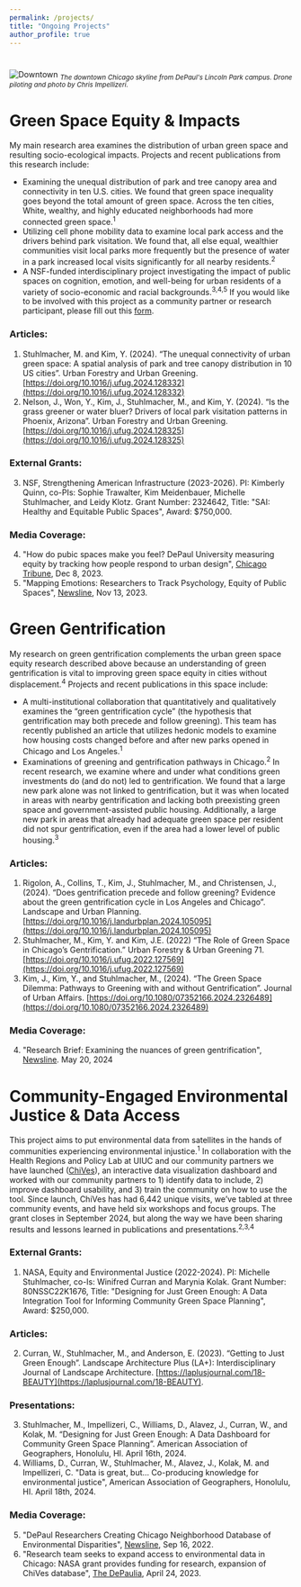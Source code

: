 ```yaml
---
permalink: /projects/
title: "Ongoing Projects"
author_profile: true
---
```

#

![Downtown](https://mstuhlmacher.github.io/files/DJI_20240530194909_0010_D_crop.JPG)
<sub> *The downtown Chicago skyline from DePaul's Lincoln Park campus. Drone piloting and photo by Chris Impellizeri.* </sub>

# Green Space Equity & Impacts
My main research area examines the distribution of urban green space and resulting socio-ecological impacts. Projects and recent publications from this research include:
* Examining the unequal distribution of park and tree canopy area and connectivity in ten U.S. cities. We found that green space inequality goes beyond the total amount of green space. Across the ten cities, White, wealthy, and highly educated neighborhoods had more connected green space.<sup>1</sup>
* Utilizing cell phone mobility data to examine local park access and the drivers behind park visitation. We found that, all else equal, wealthier communities visit local parks more frequently but the presence of water in a park increased local visits significantly for all nearby residents.<sup>2</sup>
* A NSF-funded interdisciplinary project investigating the impact of public spaces on cognition, emotion, and well-being for urban residents of a variety of socio-economic and racial backgrounds.<sup>3,4,5</sup> If you would like to be involved with this project as a community partner or research participant, please fill out this [form](https://docs.google.com/forms/d/e/1FAIpQLScMNs8w5LM1QnEz6ZbgpYuCWujBv5TfWHvewqj-i67LsMBa4A/viewform?pli=1).

### Articles:
1. Stuhlmacher, M. and Kim, Y. (2024). “The unequal connectivity of urban green space: A spatial analysis of park and tree canopy distribution in 10 US cities”. Urban Forestry and Urban Greening. [https://doi.org/10.1016/j.ufug.2024.128332](https://doi.org/10.1016/j.ufug.2024.128332)
2. Nelson, J., Won, Y., Kim, J., Stuhlmacher, M., and Kim, Y. (2024). “Is the grass greener or water bluer? Drivers of local park visitation patterns in Phoenix, Arizona”. Urban Forestry and Urban Greening. [https://doi.org/10.1016/j.ufug.2024.128325](https://doi.org/10.1016/j.ufug.2024.128325)
### External Grants:
3. NSF, Strengthening American Infrastructure (2023-2026). PI: Kimberly Quinn, co-PIs: Sophie Trawalter, Kim Meidenbauer, Michelle Stuhlmacher, and Leidy Klotz. Grant Number: 2324642, Title: "SAI: Healthy and Equitable Public Spaces", Award: $750,000.
### Media Coverage:
4. "How do pubic spaces make you feel? DePaul University measuring equity by tracking how people respond to urban design", [Chicago Tribune](https://www.chicagotribune.com/people/ct-depaul-university-public-spaces-1130-20231208-iovtwd23gjhbxj32zejdhr4c2q-story.html), Dec 8, 2023.
5. "Mapping Emotions: Researchers to Track Psychology, Equity of Public Spaces", [Newsline](https://resources.depaul.edu/newsline/sections/campus-and-community/Pages/equitable-public-spaces.aspx), Nov 13, 2023.

# Green Gentrification
My research on green gentrification complements the urban green space equity research described above because an understanding of green gentrification is vital to improving green space equity in cities without displacement.<sup>4</sup> Projects and recent publications in this space include:
* A multi-institutional collaboration that quantitatively and qualitatively examines the “green gentrification cycle” (the hypothesis that gentrification may both precede and follow greening). This team has recently published an article that utilizes hedonic models to examine how housing costs changed before and after new parks opened in Chicago and Los Angeles.<sup>1</sup>
* Examinations of greening and gentrification pathways in Chicago.<sup>2</sup> In recent research, we examine where and under what conditions green investments do (and do not) led to gentrification. We found that a large new park alone was not linked to gentrification, but it was when located in areas with nearby gentrification and lacking both preexisting green space and government-assisted public housing. Additionally, a large new park in areas that already had adequate green space per resident did not spur gentrification, even if the area had a lower level of public housing.<sup>3</sup>

### Articles:
1.	Rigolon, A., Collins, T., Kim, J., Stuhlmacher, M., and Christensen, J., (2024). “Does gentrification precede and follow greening? Evidence about the green gentrification cycle in Los Angeles and Chicago”. Landscape and Urban Planning. [https://doi.org/10.1016/j.landurbplan.2024.105095](https://doi.org/10.1016/j.landurbplan.2024.105095)
2.	Stuhlmacher, M., Kim, Y. and Kim, J.E. (2022) “The Role of Green Space in Chicago’s Gentrification.” Urban Forestry & Urban Greening 71. [https://doi.org/10.1016/j.ufug.2022.127569](https://doi.org/10.1016/j.ufug.2022.127569)
3.	Kim, J., Kim, Y., and Stuhlmacher, M., (2024). “The Green Space Dilemma: Pathways to Greening with and without Gentrification”. Journal of Urban Affairs. [https://doi.org/10.1080/07352166.2024.2326489](https://doi.org/10.1080/07352166.2024.2326489)
### Media Coverage:
4. "Research Brief: Examining the nuances of green gentrification", [Newsline](https://resources.depaul.edu/newsline/sections/debuzz/Pages/green-gentrification.aspx). May 20, 2024

# Community-Engaged Environmental Justice & Data Access
This project aims to put environmental data from satellites in the hands of communities experiencing environmental injustice.<sup>1</sup>  In collaboration with the Health Regions and Policy Lab at UIUC and our community partners we have launched ([ChiVes](https://chichives.com/)), an interactive data visualization dashboard and worked with our community partners to 1) identify data to include, 2) improve dashboard usability, and 3) train the community on how to use the tool. Since launch, ChiVes has had 6,442 unique visits, we’ve tabled at three community events, and have held six workshops and focus groups. The grant closes in September 2024, but along the way we have been sharing results and lessons learned in publications and presentations.<sup>2,3,4</sup>

### External Grants:
1. NASA, Equity and Environmental Justice (2022-2024). PI: Michelle Stuhlmacher, co-Is: Winifred Curran and Marynia Kolak. Grant Number: 80NSSC22K1676, Title: "Designing for Just Green Enough: A Data Integration Tool for Informing Community Green Space Planning", Award: $250,000.
### Articles:
2. Curran, W., Stuhlmacher, M., and Anderson, E. (2023). “Getting to Just Green Enough”. Landscape Architecture Plus (LA+): Interdisciplinary Journal of Landscape Architecture. [https://laplusjournal.com/18-BEAUTY](https://laplusjournal.com/18-BEAUTY).
### Presentations:
3. Stuhlmacher, M., Impellizeri, C., Williams, D., Alavez, J., Curran, W., and Kolak, M. “Designing for Just Green Enough: A Data Dashboard for Community Green Space Planning”. American Association of Geographers, Honolulu, HI. April 16th, 2024.
4. Williams, D., Curran, W., Stuhlmacher, M., Alavez, J., Kolak, M. and Impellizeri, C. "Data is great, but... Co-producing knowledge for environmental justice", American Association of Geographers, Honolulu, HI. April 18th, 2024.
### Media Coverage:
5. "DePaul Researchers Creating Chicago Neighborhood Database of Environmental Disparities", [Newsline](https://resources.depaul.edu/newsline/sections/campus-and-community/Pages/nasa-grant-2022.aspx), Sep 16, 2022.
6. "Research team seeks to expand access to environmental data in Chicago: NASA grant provides funding for research, expansion of ChiVes database", [The DePaulia](https://depauliaonline.com/64087/special-issues/research-team-seeks-to-expand-access-to-environmental-data-in-chicago-nasa-grant-provides-funding-for-research-expansion-of-chives-database/), April 24, 2023.


